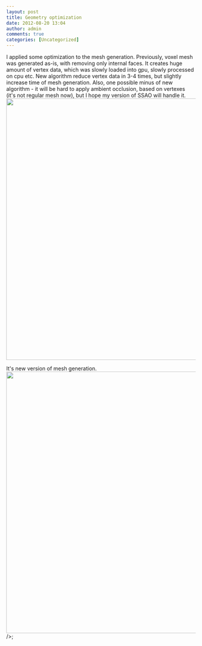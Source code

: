 ```yaml
---
layout: post
title: Geometry optimization
date: 2012-08-20 13:04
author: admin
comments: true
categories: [Uncategorized]
---
```

I applied some optimization to the mesh generation. Previously, voxel mesh was generated as-is, with removing only internal faces. It creates huge amount of vertex data, which was slowly loaded into gpu, slowly processed on cpu etc. New algorithm reduce vertex data in 3-4 times, but slightly increase time of mesh generation. Also, one possible minus of new algorithm - it will be hard to apply ambient occlusion, based on vertexes (it's not regular mesh now), but I hope my version of SSAO will handle it.
<a href="/blog/images/uploads/2012/08/screen_detail1.jpg"><img class="alignnone  wp-image-226" title="screen_detail" src="/blog/images/uploads/2012/08/screen_detail1.jpg" alt="" width="695" /></a>

It's new version of mesh generation.
<img class="alignnone size-full wp-image-227" title="tarta_greedy" src="/blog/images/uploads/2012/08/tarta_greedy1.jpg" alt="" width="695" />/>;
